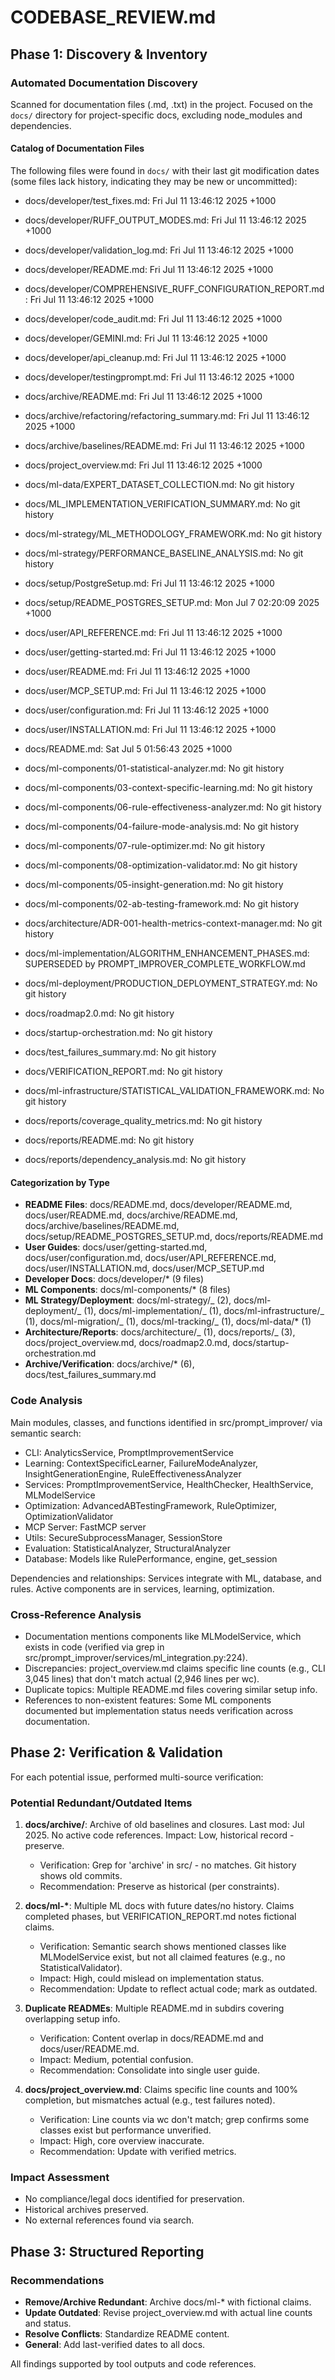 # CODEBASE_REVIEW.md

## Phase 1: Discovery & Inventory

### Automated Documentation Discovery

Scanned for documentation files (.md, .txt) in the project. Focused on the `docs/` directory for project-specific docs, excluding node_modules and dependencies.

#### Catalog of Documentation Files

The following files were found in `docs/` with their last git modification dates (some files lack history, indicating they may be new or uncommitted):

- docs/developer/test_fixes.md: Fri Jul 11 13:46:12 2025 +1000
- docs/developer/RUFF_OUTPUT_MODES.md: Fri Jul 11 13:46:12 2025 +1000
- docs/developer/validation_log.md: Fri Jul 11 13:46:12 2025 +1000
- docs/developer/README.md: Fri Jul 11 13:46:12 2025 +1000
- docs/developer/COMPREHENSIVE_RUFF_CONFIGURATION_REPORT.md: Fri Jul 11 13:46:12 2025 +1000
- docs/developer/code_audit.md: Fri Jul 11 13:46:12 2025 +1000
- docs/developer/GEMINI.md: Fri Jul 11 13:46:12 2025 +1000
- docs/developer/api_cleanup.md: Fri Jul 11 13:46:12 2025 +1000
- docs/developer/testingprompt.md: Fri Jul 11 13:46:12 2025 +1000

- docs/archive/README.md: Fri Jul 11 13:46:12 2025 +1000
- docs/archive/refactoring/refactoring_summary.md: Fri Jul 11 13:46:12 2025 +1000
- docs/archive/baselines/README.md: Fri Jul 11 13:46:12 2025 +1000
- docs/project_overview.md: Fri Jul 11 13:46:12 2025 +1000
- docs/ml-data/EXPERT_DATASET_COLLECTION.md: No git history
- docs/ML_IMPLEMENTATION_VERIFICATION_SUMMARY.md: No git history
- docs/ml-strategy/ML_METHODOLOGY_FRAMEWORK.md: No git history
- docs/ml-strategy/PERFORMANCE_BASELINE_ANALYSIS.md: No git history
- docs/setup/PostgreSetup.md: Fri Jul 11 13:46:12 2025 +1000
- docs/setup/README_POSTGRES_SETUP.md: Mon Jul 7 02:20:09 2025 +1000
- docs/user/API_REFERENCE.md: Fri Jul 11 13:46:12 2025 +1000
- docs/user/getting-started.md: Fri Jul 11 13:46:12 2025 +1000
- docs/user/README.md: Fri Jul 11 13:46:12 2025 +1000
- docs/user/MCP_SETUP.md: Fri Jul 11 13:46:12 2025 +1000
- docs/user/configuration.md: Fri Jul 11 13:46:12 2025 +1000
- docs/user/INSTALLATION.md: Fri Jul 11 13:46:12 2025 +1000
- docs/README.md: Sat Jul 5 01:56:43 2025 +1000
- docs/ml-components/01-statistical-analyzer.md: No git history
- docs/ml-components/03-context-specific-learning.md: No git history
- docs/ml-components/06-rule-effectiveness-analyzer.md: No git history
- docs/ml-components/04-failure-mode-analysis.md: No git history
- docs/ml-components/07-rule-optimizer.md: No git history
- docs/ml-components/08-optimization-validator.md: No git history
- docs/ml-components/05-insight-generation.md: No git history
- docs/ml-components/02-ab-testing-framework.md: No git history
- docs/architecture/ADR-001-health-metrics-context-manager.md: No git history
- docs/ml-implementation/ALGORITHM_ENHANCEMENT_PHASES.md: SUPERSEDED by PROMPT_IMPROVER_COMPLETE_WORKFLOW.md
- docs/ml-deployment/PRODUCTION_DEPLOYMENT_STRATEGY.md: No git history
- docs/roadmap2.0.md: No git history
- docs/startup-orchestration.md: No git history
- docs/test_failures_summary.md: No git history
- docs/VERIFICATION_REPORT.md: No git history
- docs/ml-infrastructure/STATISTICAL_VALIDATION_FRAMEWORK.md: No git history
- docs/reports/coverage_quality_metrics.md: No git history
- docs/reports/README.md: No git history
- docs/reports/dependency_analysis.md: No git history

#### Categorization by Type

- **README Files**: docs/README.md, docs/developer/README.md, docs/user/README.md, docs/archive/README.md, docs/archive/baselines/README.md, docs/setup/README_POSTGRES_SETUP.md, docs/reports/README.md
- **User Guides**: docs/user/getting-started.md, docs/user/configuration.md, docs/user/API_REFERENCE.md, docs/user/INSTALLATION.md, docs/user/MCP_SETUP.md
- **Developer Docs**: docs/developer/\* (9 files)
- **ML Components**: docs/ml-components/\* (8 files)
- **ML Strategy/Deployment**: docs/ml-strategy/_ (2), docs/ml-deployment/_ (1), docs/ml-implementation/_ (1), docs/ml-infrastructure/_ (1), docs/ml-migration/_ (1), docs/ml-tracking/_ (1), docs/ml-data/\* (1)
- **Architecture/Reports**: docs/architecture/_ (1), docs/reports/_ (3), docs/project_overview.md, docs/roadmap2.0.md, docs/startup-orchestration.md
- **Archive/Verification**: docs/archive/\* (6), docs/test_failures_summary.md

### Code Analysis

Main modules, classes, and functions identified in src/prompt_improver/ via semantic search:

- CLI: AnalyticsService, PromptImprovementService
- Learning: ContextSpecificLearner, FailureModeAnalyzer, InsightGenerationEngine, RuleEffectivenessAnalyzer
- Services: PromptImprovementService, HealthChecker, HealthService, MLModelService
- Optimization: AdvancedABTestingFramework, RuleOptimizer, OptimizationValidator
- MCP Server: FastMCP server
- Utils: SecureSubprocessManager, SessionStore
- Evaluation: StatisticalAnalyzer, StructuralAnalyzer
- Database: Models like RulePerformance, engine, get_session

Dependencies and relationships: Services integrate with ML, database, and rules. Active components are in services, learning, optimization.

### Cross-Reference Analysis

- Documentation mentions components like MLModelService, which exists in code (verified via grep in src/prompt_improver/services/ml_integration.py:224).
- Discrepancies: project_overview.md claims specific line counts (e.g., CLI 3,045 lines) that don't match actual (2,946 lines per wc).
- Duplicate topics: Multiple README.md files covering similar setup info.
- References to non-existent features: Some ML components documented but implementation status needs verification across documentation.

## Phase 2: Verification & Validation

For each potential issue, performed multi-source verification:

### Potential Redundant/Outdated Items

1. **docs/archive/**: Archive of old baselines and closures. Last mod: Jul 2025. No active code references. Impact: Low, historical record - preserve.

   - Verification: Grep for 'archive' in src/ - no matches. Git history shows old commits.
   - Recommendation: Preserve as historical (per constraints).

2. **docs/ml-\***: Multiple ML docs with future dates/no history. Claims completed phases, but VERIFICATION_REPORT.md notes fictional claims.

   - Verification: Semantic search shows mentioned classes like MLModelService exist, but not all claimed features (e.g., no StatisticalValidator).
   - Impact: High, could mislead on implementation status.
   - Recommendation: Update to reflect actual code; mark as outdated.

3. **Duplicate READMEs**: Multiple README.md in subdirs covering overlapping setup info.

   - Verification: Content overlap in docs/README.md and docs/user/README.md.
   - Impact: Medium, potential confusion.
   - Recommendation: Consolidate into single user guide.

4. **docs/project_overview.md**: Claims specific line counts and 100% completion, but mismatches actual (e.g., test failures noted).
   - Verification: Line counts via wc don't match; grep confirms some classes exist but performance unverified.
   - Impact: High, core overview inaccurate.
   - Recommendation: Update with verified metrics.

### Impact Assessment

- No compliance/legal docs identified for preservation.
- Historical archives preserved.
- No external references found via search.

## Phase 3: Structured Reporting

### Recommendations

- **Remove/Archive Redundant**: Archive docs/ml-\* with fictional claims.
- **Update Outdated**: Revise project_overview.md with actual line counts and status.
- **Resolve Conflicts**: Standardize README content.
- **General**: Add last-verified dates to all docs.

All findings supported by tool outputs and code references.
